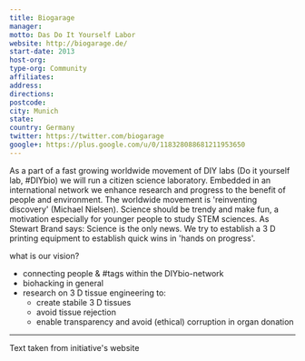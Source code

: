 ```yaml
---
title: Biogarage
manager: 
motto: Das Do It Yourself Labor
website: http://biogarage.de/
start-date: 2013
host-org: 
type-org: Community
affiliates: 
address: 
directions: 
postcode: 
city: Munich
state: 
country: Germany
twitter: https://twitter.com/biogarage
google+: https://plus.google.com/u/0/118328088681211953650
---
```


As a part of a fast growing worldwide movement of DIY labs (Do it yourself lab, #DIYbio) we will run a citizen science laboratory. Embedded in an international network we enhance research and progress to the benefit of people and environment. The worldwide movement is 'reinventing discovery' (Michael Nielsen). Science should be trendy and make fun, a motivation especially for younger people to study STEM sciences. As Stewart Brand says: Science is the only news. We try to establish a 3 D printing equipment to establish quick wins in 'hands on progress'.

what is our vision?

- connecting people & #tags within the DIYbio-network
- biohacking in general
- research on 3 D tissue engineering to:
  - create stabile 3 D tissues
  - avoid tissue rejection
  - enable transparency and avoid (ethical) corruption in organ donation

---
Text taken from initiative's website
